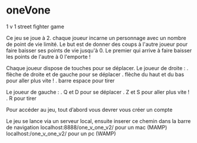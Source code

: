 # oneVone

1 v 1 street fighter game

Ce jeu se joue à 2. chaque joueur incarne un personnage avec un nombre de point de vie limité. Le but est de donner des coups à l'autre joueur pour faire baisser ses points de vie jusqu'à 0. Le premier qui arrive à faire baisser les points de l'autre à 0 l'emporte !

Chaque joueur dispose de touches pour se déplacer. Le joueur de droite : . flèche de droite et de gauche pour se déplacer . flèche du haut et du bas pour aller plus vite ! . barre espace pour tirer

Le joueur de gauche : . Q et D pour se déplacer . Z et S pour aller plus vite ! . R pour tirer

Pour accéder au jeu, tout d’abord vous devrer vous créer un compte

Le jeu se lance via un serveur local, ensuite inserer ce chemin dans la barre de navigation localhost:8888/one_v_one_v2/ pour un mac (MAMP) localhost:/one_v_one_v2/ pour un pc (WAMP)
